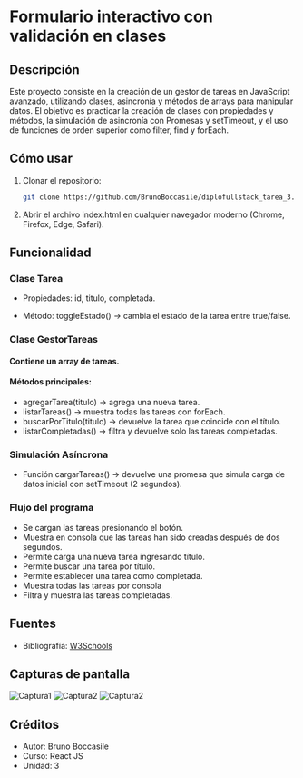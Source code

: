 # Formulario interactivo con validación en clases

## Descripción
Este proyecto consiste en la creación de un gestor de tareas en JavaScript avanzado, utilizando clases, asincronía y métodos de arrays para manipular datos.
El objetivo es practicar la creación de clases con propiedades y métodos, la simulación de asincronía con Promesas y setTimeout, y el uso de funciones de orden superior como filter, find y forEach.

## Cómo usar
1. Clonar el repositorio:
   ```bash
   git clone https://github.com/BrunoBoccasile/diplofullstack_tarea_3.git
2. Abrir el archivo index.html en cualquier navegador moderno (Chrome, Firefox, Edge, Safari).

## Funcionalidad

### Clase Tarea

- Propiedades: id, titulo, completada.

- Método: toggleEstado() → cambia el estado de la tarea entre true/false.

### Clase GestorTareas

#### Contiene un array de tareas.

#### Métodos principales:

- agregarTarea(titulo) → agrega una nueva tarea.
- listarTareas() → muestra todas las tareas con forEach.
- buscarPorTitulo(titulo) → devuelve la tarea que coincide con el título.
- listarCompletadas() → filtra y devuelve solo las tareas completadas.

### Simulación Asíncrona

- Función cargarTareas() → devuelve una promesa que simula carga de datos inicial con setTimeout (2 segundos).

### Flujo del programa

- Se cargan las tareas presionando el botón.
- Muestra en consola que las tareas han sido creadas después de dos segundos.
- Permite carga una nueva tarea ingresando título.
- Permite buscar una tarea por título.
- Permite establecer una tarea como completada.
- Muestra todas las tareas por consola
- Filtra y muestra las tareas completadas.

## Fuentes

- Bibliografía: [W3Schools](https://www.w3schools.com/)

## Capturas de pantalla

<img src="./assets/captura1.png" alt="Captura1">
<img src="./assets/captura2.png" alt="Captura2">
<img src="./assets/captura3.png" alt="Captura2">


## Créditos
- Autor: Bruno Boccasile
- Curso: React JS
- Unidad: 3
